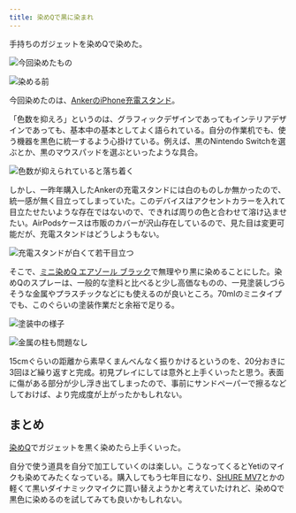 ```yaml
---
title: 染めQで黒に染まれ
---
```

手持ちのガジェットを染めQで染めた。

![](https://lh5.googleusercontent.com/ZAdjTBvDGieIe0NtivMH6iZRjZpx-reEj_5rWRkupkXMsObT8EZX7zVi-CIYBEcaDdLGlTTW508FpSaIM9QZT6weZWfALHoJZ49nkxLoMnLSiziLfXII1efi1j0nSXgyZjlDBzMfxV_WiD6iWSWivw "今回染めたもの")

![](https://lh6.googleusercontent.com/npO8a01ofrFowZTLP09OwuEp1gVccnO0Dl_rt71IYA3QWalmMvg6fSiGw5wTPzliE1xC3WO3gCY4swLpKQLM04IjvuUfIWI0RpjnhLFZAWU9iEAMlsEFZNHbCcHgvPaafIVeziDur54oU_P91av_pg "染める前")

今回染めたのは、[AnkerのiPhone充電スタンド](https://r7kamura.com/articles/2021-09-06-anker-iphone-stand)。

「色数を抑えろ」というのは、グラフィックデザインであってもインテリアデザインであっても、基本中の基本としてよく語られている。自分の作業机でも、使う機器を黒色に統一するよう心掛けている。例えば、黒のNintendo Switchを選ぶとか、黒のマウスパッドを選ぶといったような具合。

![](https://lh6.googleusercontent.com/6-gG_PtiKULnCNQOXP6eGF7LASVOMJxjyax1ei_qGI1jD4xbFE7diapQ87iol982G9vMrQj0cbW7VBK6JiLlA020Bkqj-z3OffKXDbVxU1SNzIkPUChFgNCF_srn7nQVbwc_4EIQ0JVpsGmzekbJyw "色数が抑えられていると落ち着く")

しかし、一昨年購入したAnkerの充電スタンドには白のものしか無かったので、統一感が無く目立ってしまっていた。このデバイスはアクセントカラーを入れて目立たせたいような存在ではないので、できれば周りの色と合わせて溶け込ませたい。AirPodsケースは市販のカバーが沢山存在しているので、見た目は変更可能だが、充電スタンドはどうしようもない。

![](https://lh4.googleusercontent.com/2FKskB-uhORbB_27nPgLBcQr2js_lneSIT4_xvyqHt1Su_Crp0HUoiJ0W7mrHmwHNYEyOQ5527gZ0BFE17YS2ibtxEpjsx2VZVFUTxO86QEW_eeW0TwmDSVtQwNnj53erFWqG0FlZj6T77iV9r-WgA "充電スタンドが白くて若干目立つ")

そこで、[ミニ染めQ エアゾール ブラック](https://www.amazon.co.jp/dp/B003QMFUKO)で無理やり黒に染めることにした。染めQのスプレーは、一般的な塗料と比べると少し高価なものの、一見塗装しづらそうな金属やプラスチックなどにも使えるのが良いところ。70mlのミニタイプでも、このぐらいの塗装作業だと余裕で足りる。

![](https://lh3.googleusercontent.com/kXf4nvvlqiokQYEP5sIgOLiFEInKYVO3oceFR9MDFQ-Lz54VLIV_x7fZlZy3c2TcS_TspCqMAicH4MG26MAEalAr2vWm_paR3OJQYpboVuwbvSOLO8U695mZ87Dh_D1N3fCqFPxAuag7Mi3V6Ahaww "塗装中の様子")

![](https://lh6.googleusercontent.com/7fzG7ScowIe1HdS-TUxKRk8XOkRsIIGqPSc6WJu5ZJ4NCdjS89IXV-crl1neUKDBDk3NMvqL8HYeZsRyRSMSzDGepGGqjxHFPpkQuFSv6gBmTyBL3ssWRuc5DYfmghMbkItiVtgGkzqqPpu-Lvhwvg "金属の柱も問題なし")

15cmぐらいの距離から素早くまんべんなく振りかけるというのを、20分おきに3回ほど繰り返すと完成。初見プレイにしては意外と上手くいったと思う。表面に傷がある部分が少し浮き出てしまったので、事前にサンドペーパーで擦るなどしておけば、より完成度が上がったかもしれない。

まとめ
---

[染めQ](https://www.amazon.co.jp/dp/B003QMFUKO)でガジェットを黒く染めたら上手くいった。

自分で使う道具を自分で加工していくのは楽しい。こうなってくるとYetiのマイクも染めてみたくなっている。購入してもう七年目になり、[SHURE MV7](https://www.amazon.co.jp/dp/B08KY7G1GV)とかの軽くて黒いダイナミックマイクに買い替えようかと考えていたけれど、染めQで黒色に染めるのを試してみても良いかもしれない。
